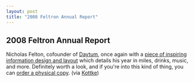 ```yaml
---
layout: post
title: "2008 Feltron Annual Report"
---
```


## 2008 Feltron Annual Report

Nicholas Felton, cofounder of [Daytum](http://daytum.com "Daytum"), once again with a [piece of inspiring information design and layout](http://feltron.com/index.php?/content/2008_annual_report/) which details his year in miles, drinks, music, and more. Definitely worth a look, and if you're into this kind of thing, you can [order a physical copy](http://feltron.bigcartel.com/ "Feltron Store"). (via [Kottke](http://www.kottke.org/09/01/personal-annual-report-2008 "Kottke"))